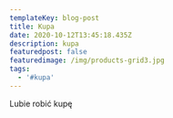```yaml
---
templateKey: blog-post
title: Kupa
date: 2020-10-12T13:45:18.435Z
description: kupa
featuredpost: false
featuredimage: /img/products-grid3.jpg
tags:
  - '#kupa'
---
```

Lubie robić kupę